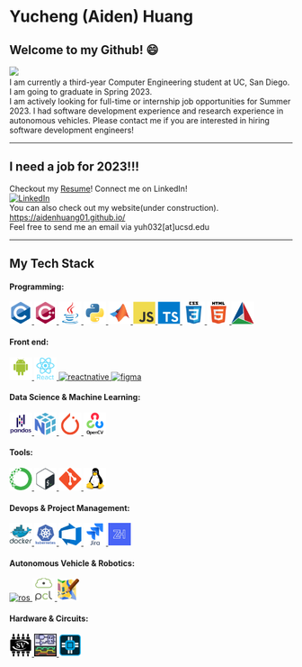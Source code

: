 # Yucheng (Aiden) Huang
## Welcome to my Github! 😄
![](https://visitor-badge.glitch.me/badge?page_id=AidenHuang01.AidenHuang01)  
I am currently a third-year Computer Engineering student at UC, San Diego.  
I am going to graduate in Spring 2023.  
I am actively looking for full-time or internship job opportunities for Summer 2023. I had software development experience and research experience in autonomous vehicles. Please contact me if you are interested in hiring software development engineers!  

***

## I need a job for 2023!!!  
Checkout my [Resume](./resource/doc/Yucheng_Huang_Resume_SWE_0615.pdf)!
Connect me on LinkedIn!  
[![LinkedIn](https://pimp-my-readme.webapp.io/pimp-my-readme/social-media?social=LinkedIn)](https://www.linkedin.com/in/yucheng-huang-8a290/)  
You can also check out my website(under construction). https://aidenhuang01.github.io/  
Feel free to send me an email via yuh032[at]ucsd.edu

***

## My Tech Stack
<p align="left">
<h4 align="left">Programming:</h4>
<a href="https://www.cprogramming.com/" target="_blank"> <img src="https://raw.githubusercontent.com/devicons/devicon/master/icons/c/c-original.svg" alt="c" width="40" height="40"/> </a>
<a href="https://www.cplusplus.com/" target="_blank"> <img src="https://raw.githubusercontent.com/devicons/devicon/master/icons/cplusplus/cplusplus-original.svg" alt="c" width="40" height="40"/> </a>
<a href="https://www.java.com/" target="_blank"> <img src="https://raw.githubusercontent.com/devicons/devicon/master/icons/java/java-original.svg" alt="java" width="40" height="40"/> </a>
<a href="https://www.python.org/" target="_blank"> <img src="https://raw.githubusercontent.com/devicons/devicon/master/icons/python/python-original.svg" alt="python" width="40" height="40"/> </a>
<a href="https://www.mathworks.com/products/matlab.html" target="_blank"> <img src="https://raw.githubusercontent.com/devicons/devicon/master/icons/matlab/matlab-original.svg" alt="matlab" width="40" height="40"/> </a>
<a href="https://developer.mozilla.org/en-US/docs/Web/JavaScript" target="_blank"> <img src="https://raw.githubusercontent.com/devicons/devicon/master/icons/javascript/javascript-original.svg" alt="javascript" width="40" height="40"/> </a>
<a href="https://www.typescriptlang.org/" target="_blank"> <img src="https://raw.githubusercontent.com/devicons/devicon/master/icons/typescript/typescript-original.svg" alt="typescript" width="40" height="40"/> </a>
<a href="https://www.w3schools.com/css/" target="_blank"> <img src="https://raw.githubusercontent.com/devicons/devicon/master/icons/css3/css3-original-wordmark.svg" alt="css3" width="40" height="40"/> </a>
<a href="https://www.w3.org/html/" target="_blank"> <img src="https://raw.githubusercontent.com/devicons/devicon/master/icons/html5/html5-original-wordmark.svg" alt="html5" width="40" height="40"/> </a>
<a href="https://cmake.org/" target="_blank"> <img src="https://raw.githubusercontent.com/devicons/devicon/master/icons/cmake/cmake-original.svg" alt="cmake" width="40" height="40"/> </a>

<h4 align="left">Front end:</h4>
<a href="https://developer.android.com" target="_blank"> <img src="https://raw.githubusercontent.com/devicons/devicon/master/icons/android/android-original-wordmark.svg" alt="android" width="40" height="40"/> </a>
<a href="https://reactjs.org/" target="_blank"> <img src="https://raw.githubusercontent.com/devicons/devicon/master/icons/react/react-original-wordmark.svg" alt="react" width="40" height="40"/> </a> 
<a href="https://reactnative.dev/" target="_blank"> <img src="https://reactnative.dev/img/header_logo.svg" alt="reactnative" width="40" height="40"/> </a>
<a href="https://www.figma.com/" target="_blank"> <img src="https://www.vectorlogo.zone/logos/figma/figma-icon.svg" alt="figma" width="40" height="40"/> </a>

<h4 align="left">Data Science & Machine Learning:</h4>
<a href="https://pandas.pydata.org/" target="_blank"> <img src="https://raw.githubusercontent.com/devicons/devicon/master/icons/pandas/pandas-original-wordmark.svg" alt="pandas" width="40" height="40"/> </a>
<a href="https://numpy.org/" target="_blank"> <img src="https://raw.githubusercontent.com/devicons/devicon/master/icons/numpy/numpy-original.svg" alt="pytorch" width="40" height="40"/> </a>
<a href="https://pytorch.org/" target="_blank"> <img src="https://raw.githubusercontent.com/devicons/devicon/master/icons/pytorch/pytorch-original.svg" alt="pytorch" width="40" height="40"/> </a>
<a href="https://opencv.org/" target="_blank"> <img src="https://raw.githubusercontent.com/devicons/devicon/master/icons/opencv/opencv-original-wordmark.svg" alt="opencv" width="40" height="40"/> </a>

<h4 align="left">Tools:</h4>
<a href="https://anaconda.org/" target="_blank"> <img src="https://raw.githubusercontent.com/devicons/devicon/master/icons/anaconda/anaconda-original.svg" alt="anaconda" width="40" height="40"/> </a>
<a href="https://www.gnu.org/" target="_blank"> <img src="https://raw.githubusercontent.com/devicons/devicon/master/icons/bash/bash-original.svg" alt="bash" width="40" height="40"/> </a>
<a href="https://git-scm.com/" target="_blank"> <img src="https://raw.githubusercontent.com/devicons/devicon/master/icons/git/git-original.svg" alt="git" width="40" height="40"/> </a>
<a href="https://www.linux.org/" target="_blank"> <img src="https://raw.githubusercontent.com/devicons/devicon/master/icons/linux/linux-original.svg" alt="linux" width="40" height="40"/> </a>

<h4 align="left">Devops & Project Management:</h4>
<a href="https://www.docker.com/" target="_blank"> <img src="https://raw.githubusercontent.com/devicons/devicon/master/icons/docker/docker-original-wordmark.svg" alt="docker" width="40" height="40"/> </a>
<a href="https://kubernetes.io/" target="_blank"> <img src="https://raw.githubusercontent.com/devicons/devicon/master/icons/kubernetes/kubernetes-plain-wordmark.svg" alt="kubernetes" width="40" height="40"/> </a>
<a href="https://azure.microsoft.com/en-us/services/devops/" target="_blank"> <img src="https://raw.githubusercontent.com/AidenHuang01/AidenHuang01/main/resource/images/devops.webp" alt="devops" width="40" height="40"/> </a>
<a href="https://www.atlassian.com/" target="_blank"> <img src="https://raw.githubusercontent.com/devicons/devicon/master/icons/jira/jira-original-wordmark.svg" alt="jira" width="40" height="40"/> </a>
<a href="https://www.zenhub.com/" target="_blank"> <img src="https://raw.githubusercontent.com/AidenHuang01/AidenHuang01/main/resource/images/zenhub.jpg" alt="zenhub" width="40" height="40"/> </a>

<h4 align="left">Autonomous Vehicle & Robotics:</h4>
<a href="https://www.ros.org/" target="_blank"> <img src="https://raw.githubusercontent.com/simple-icons/simple-icons/develop/icons/ros.svg" alt="ros" width="40" height="40"/> </a>
<a href="https://pointclouds.org/" target="_blank"> <img src="https://raw.githubusercontent.com/AidenHuang01/AidenHuang01/main/resource/images/pcl.webp" alt="pcl" width="40" height="40"/> </a>
<a href="https://josm.openstreetmap.de/" target="_blank"> <img src="https://raw.githubusercontent.com/AidenHuang01/AidenHuang01/main/resource/images/josm.png" alt="josm" width="40" height="40"/> </a>

<h4 align="left">Hardware & Circuits:</h4>
<a href="https://www.verilog.com/" target="_blank"> <img src="https://raw.githubusercontent.com/AidenHuang01/AidenHuang01/main/resource/images/SystemVerilog.svg" alt="verilog" width="40" height="40"/> </a>
<a href="https://www.designworkssolutions.com/logicworks/" target="_blank"> <img src="https://raw.githubusercontent.com/AidenHuang01/AidenHuang01/main/resource/images/logicworks_solutions_logo2-e1402605070300.jpg" alt="logicworks" width="40" height="40"/> </a>
<a href="https://www.orcad.com/" target="_blank"> <img src="https://raw.githubusercontent.com/AidenHuang01/AidenHuang01/main/resource/images/Capture_CIS.png" alt="capture_cis" width="40" height="40"/> </a>

<!--
**AidenHuang01/AidenHuang01** is a ✨ _special_ ✨ repository because its `README.md` (this file) appears on your GitHub profile.

Here are some ideas to get you started:

- 🔭 I’m currently working on ...
- 🌱 I’m currently learning ...
- 👯 I’m looking to collaborate on ...
- 🤔 I’m looking for help with ...
- 💬 Ask me about ...
- 📫 How to reach me: ...
- 😄 Pronouns: ...
- ⚡ Fun fact: ...
-->
